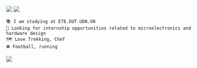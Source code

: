 
<img src="https://readme-typing-svg.herokuapp.com/?font=Righteous&size=35&center=true&vCenter=true&width=1000&height=70&duration=3000&lines=Hi+There!+👋;+I'm+Ba+Thanh;Hardware+Engineering;" />

<a href="https://drive.google.com/drive/folders/16SKT1RGw4aA7DBIhNqv73GJ5IANRuQse" target="_blank">
     <img src="https://img.shields.io/badge/Research with me -808080?style=for-the-badge&logoColor=white" target="_blank" />
</a>

```
📚 I am studying at ETE.DUT.UDN.VN
🔧 Looking for internship opportunities related to microelectronics and hardware design
🗺 Love Trekking, Chef 
️⚽ Football, running
```
<a href="https://beacons.ai/bathanh0309" target="_blank">
     <img src="https://img.shields.io/badge/The days of failure -808080?style=for-the-badge&logoColor=white" target="_blank" />

